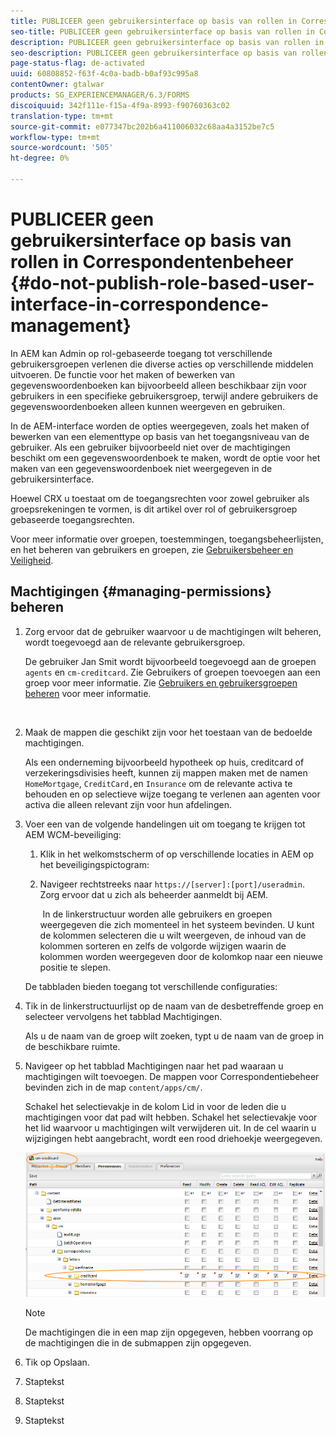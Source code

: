 ```yaml
---
title: PUBLICEER geen gebruikersinterface op basis van rollen in Correspondentenbeheer
seo-title: PUBLICEER geen gebruikersinterface op basis van rollen in Correspondentenbeheer
description: PUBLICEER geen gebruikersinterface op basis van rollen in Correspondentenbeheer
seo-description: PUBLICEER geen gebruikersinterface op basis van rollen in Correspondentenbeheer
page-status-flag: de-activated
uuid: 60808852-f63f-4c0a-badb-b0af93c995a8
contentOwner: gtalwar
products: SG_EXPERIENCEMANAGER/6.3/FORMS
discoiquuid: 342f111e-f15a-4f9a-8993-f90760363c02
translation-type: tm+mt
source-git-commit: e077347bc202b6a411006032c68aa4a3152be7c5
workflow-type: tm+mt
source-wordcount: '505'
ht-degree: 0%

---
```



# PUBLICEER geen gebruikersinterface op basis van rollen in Correspondentenbeheer {#do-not-publish-role-based-user-interface-in-correspondence-management}

In AEM kan Admin op rol-gebaseerde toegang tot verschillende gebruikersgroepen verlenen die diverse acties op verschillende middelen uitvoeren. De functie voor het maken of bewerken van gegevenswoordenboeken kan bijvoorbeeld alleen beschikbaar zijn voor gebruikers in een specifieke gebruikersgroep, terwijl andere gebruikers de gegevenswoordenboeken alleen kunnen weergeven en gebruiken.

In de AEM-interface worden de opties weergegeven, zoals het maken of bewerken van een elementtype op basis van het toegangsniveau van de gebruiker. Als een gebruiker bijvoorbeeld niet over de machtigingen beschikt om een gegevenswoordenboek te maken, wordt de optie voor het maken van een gegevenswoordenboek niet weergegeven in de gebruikersinterface.

Hoewel CRX u toestaat om de toegangsrechten voor zowel gebruiker als groepsrekeningen te vormen, is dit artikel over rol of gebruikersgroep gebaseerde toegangsrechten.

Voor meer informatie over groepen, toestemmingen, toegangsbeheerlijsten, en het beheren van gebruikers en groepen, zie [Gebruikersbeheer en Veiligheid](/help/sites-administering/security.md).

## Machtigingen {#managing-permissions} beheren

1. Zorg ervoor dat de gebruiker waarvoor u de machtigingen wilt beheren, wordt toegevoegd aan de relevante gebruikersgroep.

   De gebruiker Jan Smit wordt bijvoorbeeld toegevoegd aan de groepen `agents` en `cm-creditcard`. Zie Gebruikers of groepen toevoegen aan een groep voor meer informatie. Zie [Gebruikers en gebruikersgroepen beheren](/help/communities/users.md) voor meer informatie.

   ![]()

1. Maak de mappen die geschikt zijn voor het toestaan van de bedoelde machtigingen.

   Als een onderneming bijvoorbeeld hypotheek op huis, creditcard of verzekeringsdivisies heeft, kunnen zij mappen maken met de namen `HomeMortgage`, `CreditCard,`en `Insurance` om de relevante activa te behouden en op selectieve wijze toegang te verlenen aan agenten voor activa die alleen relevant zijn voor hun afdelingen.

1. Voer een van de volgende handelingen uit om toegang te krijgen tot AEM WCM-beveiliging:

   1. Klik in het welkomstscherm of op verschillende locaties in AEM op het beveiligingspictogram:

   1. Navigeer rechtstreeks naar `https://[server]:[port]/useradmin`. Zorg ervoor dat u zich als beheerder aanmeldt bij AEM.

      ![]()
   In de linkerstructuur worden alle gebruikers en groepen weergegeven die zich momenteel in het systeem bevinden. U kunt de kolommen selecteren die u wilt weergeven, de inhoud van de kolommen sorteren en zelfs de volgorde wijzigen waarin de kolommen worden weergegeven door de kolomkop naar een nieuwe positie te slepen.

   De tabbladen bieden toegang tot verschillende configuraties:

1. Tik in de linkerstructuurlijst op de naam van de desbetreffende groep en selecteer vervolgens het tabblad Machtigingen.

   Als u de naam van de groep wilt zoeken, typt u de naam van de groep in de beschikbare ruimte.

1. Navigeer op het tabblad Machtigingen naar het pad waaraan u machtigingen wilt toevoegen. De mappen voor Correspondentiebeheer bevinden zich in de map `content/apps/cm/`.

   Schakel het selectievakje in de kolom Lid in voor de leden die u machtigingen voor dat pad wilt hebben. Schakel het selectievakje voor het lid waarvoor u machtigingen wilt verwijderen uit. In de cel waarin u wijzigingen hebt aangebracht, wordt een rood driehoekje weergegeven.

   ![useradmin-creditcard](assets/useradmin-creditcard.png)

   >[!NOTE]
   >
   >De machtigingen die in een map zijn opgegeven, hebben voorrang op de machtigingen die in de submappen zijn opgegeven.

1. Tik op Opslaan.
1. Staptekst
1. Staptekst
1. Staptekst

